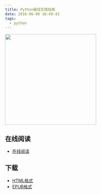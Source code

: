 ```yaml
---
title: Python最佳实践指南
date: 2016-06-06 16:49:42
tags:
  - python
---
```


<img src='http://docs.python-guide.org/en/latest/_static/python-guide-logo.png' width='300' />

<!--more-->

## 在线阅读 ##

+ [在线阅读](http://pythonguidecn.readthedocs.io/zh/latest/)

## 下载 ##

+ [HTML格式](http://readthedocs.org/projects/pythonguidecn/downloads/htmlzip/latest/)
+ [EPUB格式](http://readthedocs.org/projects/pythonguidecn/downloads/epub/latest/)
